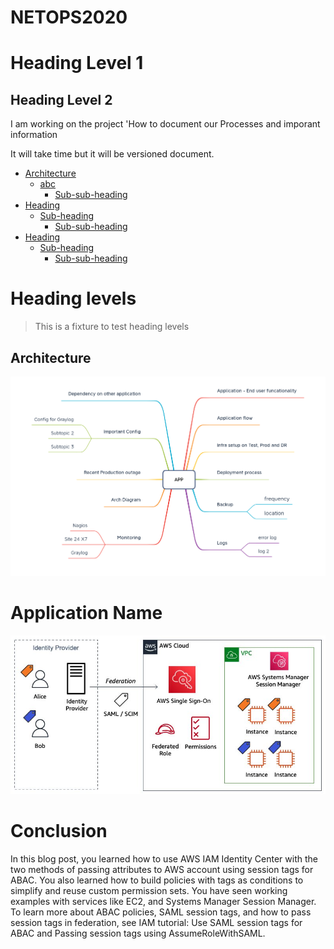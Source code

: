 # NETOPS2020

# Heading Level 1
## Heading Level 2

I am working on the project 'How to document our Processes and imporant information

It will take time but it will be versioned document.

- [Architecture](#heading)
  * [abc](#sub-heading)
    + [Sub-sub-heading](#sub-sub-heading)
- [Heading](#heading-1)
  * [Sub-heading](#sub-heading-1)
    + [Sub-sub-heading](#sub-sub-heading-1)
- [Heading](#heading-2)
  * [Sub-heading](#sub-heading-2)
    + [Sub-sub-heading](#sub-sub-heading-2)

# Heading levels

> This is a fixture to test heading levels

<!-- toc -->


## Architecture

  ![Mindmap](Product-Documentation.png)


# Application Name




  ![Okta](Okta-1.jpg)


# Conclusion
In this blog post, you learned how to use AWS IAM Identity Center with the two methods of passing attributes to AWS account using session tags for ABAC. You also learned how to build policies with tags as conditions to simplify and reuse custom permission sets. You have seen working examples with services like EC2, and Systems Manager Session Manager. To learn more about ABAC policies, SAML session tags, and how to pass session tags in federation, see IAM tutorial: Use SAML session tags for ABAC and Passing session tags using AssumeRoleWithSAML.

